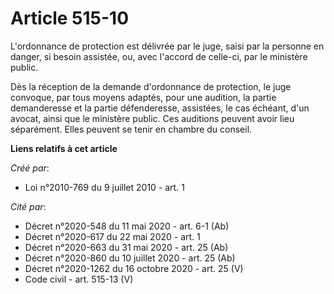 # Article 515-10

L'ordonnance de protection est délivrée par le juge, saisi par la personne en danger, si besoin assistée, ou, avec l'accord
de celle-ci, par le ministère public.

Dès la réception de la demande d'ordonnance de protection, le juge convoque, par tous moyens adaptés, pour une audition, la
partie demanderesse et la partie défenderesse, assistées, le cas échéant, d'un avocat, ainsi que le ministère public. Ces
auditions peuvent avoir lieu séparément. Elles peuvent se tenir en chambre du conseil.

**Liens relatifs à cet article**

_Créé par_:

  - Loi n°2010-769 du 9 juillet 2010 - art. 1

_Cité par_:

  - Décret n°2020-548 du 11 mai 2020 - art. 6-1 (Ab)
  - Décret n°2020-617 du 22 mai 2020 - art. 1
  - Décret n°2020-663 du 31 mai 2020 - art. 25 (Ab)
  - Décret n°2020-860 du 10 juillet 2020 - art. 25 (Ab)
  - Décret n°2020-1262 du 16 octobre 2020 - art. 25 (V)
  - Code civil - art. 515-13 (V)
